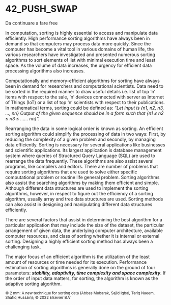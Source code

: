 # 42_PUSH_SWAP

Da continuare a fare free


In computation, sorting is highly essential to access and manipulate data efficiently. 
High performance sorting algorithms have always been in demand so that computers may
process data more quickly. Since the computer has become a vital tool in various domains
of human life, the various researchers have investigated and presented numerous sorting
algorithms to sort elements of list with minimal execution time and least space. As
the volume of data increases, the urgency for efficient data processing algorithms also
increases. 

Computationally and memory-efficient algorithms for sorting have always been in demand for 
researchers and computational scientists. Data need to be sorted in the required manner to 
draw useful details i.e. list of top ‘n’ items with respect to the sale, ‘n’ devices 
connected with server as Internet of Things (IoT) or a list of top ‘n’ scientists with respect 
to their publications. In mathematical terms, sorting could be defined as: 
*“Let input is {n1, n2, n3, ..., nn} Output of the given sequence should be in a form such that 
{n1 ≤ n2 ≤ n3 ≤ ...... nn}”.* 

Rearranging the data in some logical order is known as sorting. An efficient sorting algorithm 
could simplify the processing of data in two ways: 
First, by reducing the complexity of a given problem and secondly, by managing data efficiently. 
Sorting is necessary for several applications like businesses and scientific applications. 
Its largest application is database management system where queries of Structured Query
Language (SQL) are used to rearrange the data frequently. These algorithms are also assist several
programs, like compilers and editors. There are number of problems that require sorting algorithms 
that are used to solve either specific computational problem or routine life general problem. 
Sorting algorithms also assist the searching algorithms by making them efficient and simple. 
Although different data structures are used to implement the sorting algorithms, however, 
in respect to figure out the efficiency of a sorting algorithm, usually array and tree data 
structures are used. 
Sorting methods can also assist in designing and manipulating different data structures efficiently.

There are several factors that assist in determining the best algorithm for a particular application 
that may include the size of the dataset, the particular arrangement of given data, the underlying 
computer architecture, available computer resources, and class of sorting whether it is internal or 
external sorting. Designing a highly efficient sorting method has always been a challenging task.
 
The major focus of an efficient algorithm is the utilization of the least amount of resources or time 
needed for its execution. Performance estimation of sorting algorithms is generally done on the ground 
of four parameters: ***stability, adaptivity, time complexity and space complexity***. If the order of 
input data matters, for sorting, the algorithm is known as the adaptive sorting algorithm.

<sub> 
© 2 mm: A new technique for sorting data (Abbas Mubarak, Sajid Iqbal, Tariq Naeem, Shafiq Hussain);
© 2022 Elsevier B.V
</sub>
